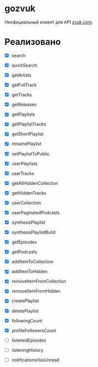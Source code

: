 # gozvuk

Неофициальный клиент для API [zvuk.com](https://zvuk.com).

# Реализовано

- [x] search

- [x] quickSearch

- [x] getArtists

- [x] getFullTrack

- [x] getTracks

- [x] getReleases

- [x] getPlaylists

- [x] getPlaylistTracks

- [x] getShortPlaylist

- [x] renamePlaylist

- [x] setPlaylistToPublic

- [x] userPlaylists

- [x] userTracks

- [x] getAllHiddenCollection

- [x] getHiddenTracks

- [x] userCollection

- [x] userPaginatedPodcasts

- [x] synthesisPlaylist

- [x] synthesisPlaylistBuild

- [x] getEpisodes

- [x] getPodcasts

- [x] addItemToCollection

- [x] addItemToHidden

- [x] removeItemFromCollection

- [x] removeItemFromHidden

- [x] createPlaylist

- [x] deletePlaylist

- [x] followingCount

- [x] profileFollowersCount

- [ ] listenedEpisodes

- [ ] listeningHistory

- [ ] notificationsHasUnread
